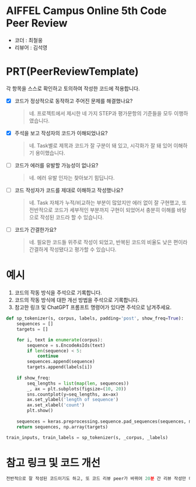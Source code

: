 # AIFFEL Campus Online 5th Code Peer Review
- 코더 : 최철웅
- 리뷰어 : 김석영


# PRT(PeerReviewTemplate) 
각 항목을 스스로 확인하고 토의하여 작성한 코드에 적용합니다.

- [X] 코드가 정상적으로 동작하고 주어진 문제를 해결했나요?
  > 네. 프로젝트에서 제시한 네 가지 STEP과 평가문항의 기준들을 모두 이행하였습니다.
- [X] 주석을 보고 작성자의 코드가 이해되었나요?
  > 네. Task별로 제목과 코드가 잘 구분이 돼 있고, 시각화가 잘 돼 있어 이해하기 용이했습니다.
- [ ] 코드가 에러를 유발할 가능성이 없나요?
  > 네. 에러 유발 인자는 찾아보기 힘딥니다.
- [ ] 코드 작성자가 코드를 제대로 이해하고 작성했나요?
  > 네. Task 자체가 누적/비교하는 부분이 많았지만 에러 없이 잘 구현했고, 또 전반적으로 코드가 세부적인 부분까지 구현이 되었어서 충분히 이해를 바탕으로 작성된 코드라 할 수 있습니다.
- [ ] 코드가 간결한가요?
  > 네. 필요한 코드들 위주로 작성이 되었고, 반복된 코드의 비율도 낮은 편이라 간결하게 작성됐다고 평가할 수 있습니다.

# 예시
1. 코드의 작동 방식을 주석으로 기록합니다.
2. 코드의 작동 방식에 대한 개선 방법을 주석으로 기록합니다.
3. 참고한 링크 및 ChatGPT 프롬프트 명령어가 있다면 주석으로 남겨주세요.
```python
def sp_tokenizer(s, corpus, labels, padding='post', show_freq=True):
    sequences = []
    targets = []

    for i, text in enumerate(corpus):
        sequence = s.EncodeAsIds(text)
        if len(sequence) < 5:
            continue
        sequences.append(sequence)
        targets.append(labels[i])
    
    if show_freq:
        seq_lengths = list(map(len, sequences))
        _, ax = plt.subplots(figsize=(10, 20))
        sns.countplot(y=seq_lengths, ax=ax)
        ax.set_ylabel('length of sequence')
        ax.set_xlabel('count')
        plt.show()
    
    sequences = keras.preprocessing.sequence.pad_sequences(sequences, maxlen=70, padding=padding)
    return sequences, np.array(targets)

train_inputs, train_labels = sp_tokenizer(s, _corpus, _labels)
```

# 참고 링크 및 코드 개선
```python
전반적으로 잘 작성된 코드이기도 하고, 또 코드 리뷰 peer가 바뀌어 20분 간 리뷰 작성만 하므로, 코드 개선 관련 코멘트할 수 있는 시간의 제한이 있으니 이를 참조해주시기 바랍니다.
```
